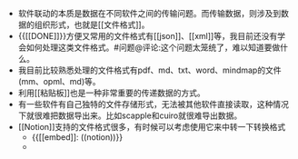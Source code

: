 - 软件联动的本质是数据在不同软件之间的传输问题。而传输数据，则涉及到数据的组织形式，也就是[[文件格式]]。
- {{[[DONE]]}}方便又常用的文件格式有[[json]]、[[xml]]等，我目前还没有学会如何处理这类文件格式。#问题@评论:这个问题太笼统了，难以知道要做什么。
- 我目前比较熟悉处理的文件格式有pdf、md、txt、word、mindmap的文件(mm、opml、md)等。
- 利用[[粘贴板]]也是一种非常重要的传递数据的方式。
- 有一些软件有自己独特的文件存储形式，无法被其他软件直接读取，这种情况下就很难把数据导出来。比如scapple和cuiro就很难导出数据。
- [[Notion]]支持的文件格式很多，有时候可以考虑使用它来中转一下转换格式
    - {{[[embed]]: ((notion))}}
    - 
